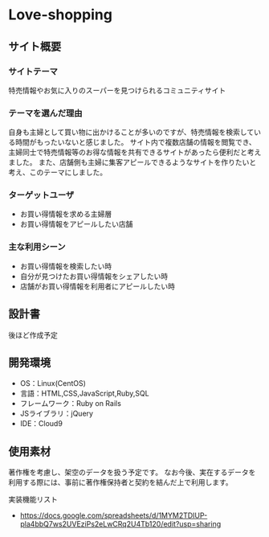 # Love-shopping

## サイト概要

### サイトテーマ
 特売情報やお気に入りのスーパーを見つけられるコミュニティサイト 
​
### テーマを選んだ理由
 自身も主婦として買い物に出かけることが多いのですが、特売情報を検索している時間がもったいないと感じました。
 サイト内で複数店舗の情報を閲覧でき、主婦同士で特売情報等のお得な情報を共有できるサイトがあったら便利だと考えました。
 また、店舗側も主婦に集客アピールできるようなサイトを作りたいと考え、このテーマにしました。

### ターゲットユーザ
- お買い得情報を求める主婦層
- お買い得情報をアピールしたい店舗
​
### 主な利用シーン
- お買い得情報を検索したい時
- 自分が見つけたお買い得情報をシェアしたい時
- 店舗がお買い得情報を利用者にアピールしたい時
​
## 設計書
 後ほど作成予定
​
## 開発環境
- OS：Linux(CentOS)
- 言語：HTML,CSS,JavaScript,Ruby,SQL
- フレームワーク：Ruby on Rails
- JSライブラリ：jQuery
- IDE：Cloud9
​
## 使用素材
 著作権を考慮し、架空のデータを扱う予定です。 
 なお今後、実在するデータを利用する際には、事前に著作権保持者と契約を結んだ上で利用します。 

実装機能リスト
- https://docs.google.com/spreadsheets/d/1MYM2TDIUP-pla4bbQ7ws2UVEziPs2eLwCRq2U4Tb120/edit?usp=sharing
